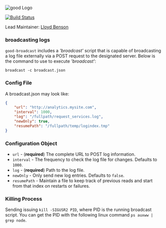 ![good Logo](https://raw.github.com/hapijs/good/master/images/good.png)

[![Build Status](https://secure.travis-ci.org/hapijs/good-broadcast.png)](http://travis-ci.org/hapijs/good-broadcast)

Lead Maintainer: [Lloyd Benson](https://github.com/lloydbenson)

### broadcasting logs

`good-broadcast` includes a _'broadcast'_ script that is capable of broadcasting a log file externally via a POST request to the designated server. Below is the command to use to execute _'broadcast'_:

`broadcast -c broadcast.json`

### Config File

A broadcast.json may look like:

```json
{
    "url": "http://analytics.mysite.com",
    "interval": 1000,
    "log": "/fullpath/request_services.log",
    "newOnly": true,
    "resumePath": "/fullpath/temp/logindex.tmp"
}
```

### Configuration Object

- `url` - (**required**) The complete URL to POST log information.
- `interval` - The frequency to check the log file for changes. Defaults to `1000`.
- `log` - (**required**) Path to the log file.
- `newOnly` - Only send new log entries. Defaults to `false`.
- `resumePath` - Maintain a file to keep track of previous reads and start from that index on restarts or failures.

### Killing Process
Sending issuing `kill -SIGUSR2 PID`, where PID is the running broadcast script. You can get the PID with the following linux command `ps auxww | grep node`.
